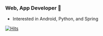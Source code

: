 ### Web, App Developer 🌱

- Interested in Android, Python, and Spring
<!--
**wlwlsus/wlwlsus** is a ✨ _special_ ✨ repository because its `README.md` (this file) appears on your GitHub profile.

Here are some ideas to get you started:

- 🔭 I’m currently working on ...
- 🌱 I’m currently learning ...
- 👯 I’m looking to collaborate on ...
- 🤔 I’m looking for help with ...
- 💬 Ask me about ...
- 📫 How to reach me: ...
- 😄 Pronouns: ...
- ⚡ Fun fact: ...

### Repository

- :cloud:EMG Sensor Dataset - Machine Learning Application 
- :sunny:Spring Back-end Development
- :snowflake:Android Applications Using Android Studios
- :cyclone:My Web Page via GitHub
<!--[![Anurag's github stats](https://github-readme-stats.vercel.app/api?username=wlwlsus)](https://github.com/anuraghazra/github-readme-stats)-->

[![Hits](https://hits.seeyoufarm.com/api/count/incr/badge.svg?url=https%3A%2F%2Fgithub.com%2Fwlwlsus&count_bg=%23B0B09E&title_bg=%238C84E1&icon=windows.svg&icon_color=%232F1313&title=hits&edge_flat=false)](https://hits.seeyoufarm.com) 

